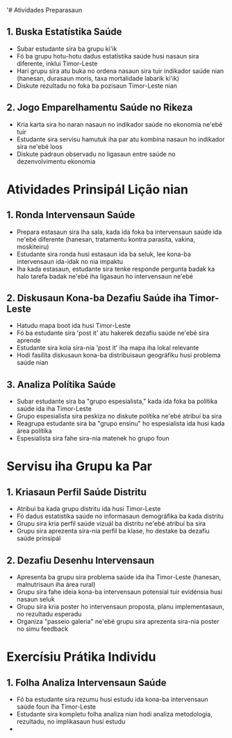'# Atividades Preparasaun 

## 1. Buska Estatístika Saúde  
- Subar estudante sira ba grupu ki'ik 
- Fó ba grupu hotu-hotu dadus estatístika saúde husi nasaun sira diferente, inklui Timor-Leste 
- Harí grupu sira atu buka no ordena nasaun sira tuir indikador saúde nian (hanesan, durasaun moris, taxa mortalidade labarik ki'ik) 
- Diskute rezultadu no foka ba pozisaun Timor-Leste nian 

## 2. Jogo Emparelhamentu Saúde no Rikeza 
- Kria karta sira ho naran nasaun no indikador saúde no ekonomia ne'ebé tuir 
- Estudante sira servisu hamutuk iha par atu kombina nasaun ho indikador sira ne'ebé loos
- Diskute padraun observadu no ligasaun entre saúde no dezenvolvimentu ekonomia 

# Atividades Prinsipál Lição nian

## 1. Ronda Intervensaun Saúde 
- Prepara estasaun sira iha sala, kada ida foka ba intervensaun saúde ida ne'ebé diferente (hanesan, tratamentu kontra parasita, vakina, moskiteiru)
- Estudante sira ronda husi estasaun ida ba seluk, lee kona-ba intervensaun ida-idak no nia impaktu 
- Iha kada estasaun, estudante sira tenke responde pergunta badak ka halo tarefa badak ne'ebé iha ligasaun ho intervensaun ne'ebé 

## 2. Diskusaun Kona-ba Dezafiu Saúde iha Timor-Leste 
- Hatudu mapa boot ida husi Timor-Leste 
- Fó ba estudante sira 'post it' atu hakerek dezafiu saúde ne'ebé sira aprende 
- Estudante sira kola sira-nia 'post it' iha mapa iha lokal relevante 
- Hodi fasilita diskusaun kona-ba distribuisaun geográfiku husi problema saúde nian 

## 3. Analiza Polítika Saúde  
- Subar estudante sira ba "grupo espesialista," kada ida foka ba polítika saúde ida iha Timor-Leste 
- Grupo espesialista sira peskiza no diskute polítika ne'ebé atribuí ba sira 
- Reagrupa estudante sira ba "grupo ensinu" ho espesialista ida husi kada área polítika 
- Espesialista sira fahe sira-nia matenek ho grupo foun

# Servisu iha Grupu ka Par 

## 1. Kriasaun Perfil Saúde Distritu 
- Atribui ba kada grupu distritu ida husi Timor-Leste 
- Fó dadus estatístika saúde no informasaun demográfika ba kada distritu 
- Grupu sira kria perfil saúde vizuál ba distritu ne'ebé atribuí ba sira 
- Grupu sira aprezenta sira-nia perfil ba klase, ho destake ba dezafiu saúde prinsipál 

## 2. Dezafiu Desenhu Intervensaun 
- Apresenta ba grupu sira problema saúde ida iha Timor-Leste (hanesan, malnutrisaun iha área rural) 
- Grupu sira fahe ideia kona-ba intervensaun potensial tuir evidénsia husi nasaun seluk 
- Grupu sira kria poster ho intervensaun proposta, planu implementasaun, no rezultadu esperadu  
- Organiza "passeio galeria" ne'ebé grupu sira aprezenta sira-nia poster no simu feedback 

# Exercísiu Prátika Individu 

## 1. Folha Analiza Intervensaun Saúde 
- Fó ba estudante sira rezumu husi estudu ida kona-ba intervensaun saúde foun iha Timor-Leste 
- Estudante sira kompletu folha analiza nian hodi analiza metodologia, rezultadu, no implikasaun husi estudu 
-